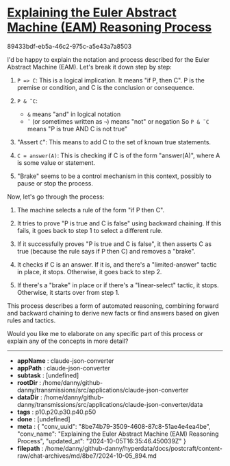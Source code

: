 # [Explaining the Euler Abstract Machine (EAM) Reasoning Process](https://claude.ai/chat/8be74b79-3509-4608-87c8-51ae4e4ea4be)

89433bdf-eb5a-46c2-975c-a5e43a7a8503

 I'd be happy to explain the notation and process described for the Euler Abstract Machine (EAM). Let's break it down step by step:

1. `P => C`: This is a logical implication. It means "if P, then C". P is the premise or condition, and C is the conclusion or consequence.

2. `P & ˜C`: 
   - `&` means "and" in logical notation
   - `˜` (or sometimes written as `¬`) means "not" or negation
   So `P & ˜C` means "P is true AND C is not true"

3. "Assert `C`": This means to add C to the set of known true statements.

4. `C = answer(A)`: This is checking if C is of the form "answer(A)", where A is some value or statement.

5. "Brake" seems to be a control mechanism in this context, possibly to pause or stop the process.

Now, let's go through the process:

1. The machine selects a rule of the form "if P then C".

2. It tries to prove "P is true and C is false" using backward chaining. If this fails, it goes back to step 1 to select a different rule.

3. If it successfully proves "P is true and C is false", it then asserts C as true (because the rule says if P then C) and removes a "brake".

4. It checks if C is an answer. If it is, and there's a "limited-answer" tactic in place, it stops. Otherwise, it goes back to step 2.

5. If there's a "brake" in place or if there's a "linear-select" tactic, it stops. Otherwise, it starts over from step 1.

This process describes a form of automated reasoning, combining forward and backward chaining to derive new facts or find answers based on given rules and tactics.

Would you like me to elaborate on any specific part of this process or explain any of the concepts in more detail?

---

* **appName** : claude-json-converter
* **appPath** : claude-json-converter
* **subtask** : [undefined]
* **rootDir** : /home/danny/github-danny/transmissions/src/applications/claude-json-converter
* **dataDir** : /home/danny/github-danny/transmissions/src/applications/claude-json-converter/data
* **tags** : p10.p20.p30.p40.p50
* **done** : [undefined]
* **meta** : {
  "conv_uuid": "8be74b79-3509-4608-87c8-51ae4e4ea4be",
  "conv_name": "Explaining the Euler Abstract Machine (EAM) Reasoning Process",
  "updated_at": "2024-10-05T16:35:46.450039Z"
}
* **filepath** : /home/danny/github-danny/hyperdata/docs/postcraft/content-raw/chat-archives/md/8be7/2024-10-05_894.md